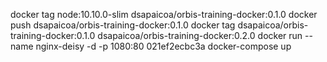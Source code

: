 docker tag node:10.10.0-slim dsapaicoa/orbis-training-docker:0.1.0
docker push dsapaicoa/orbis-training-docker:0.1.0
docker tag dsapaicoa/orbis-training-docker:0.1.0 dsapaicoa/orbis-training-docker:0.2.0 
docker run --name nginx-deisy -d -p 1080:80 021ef2ecbc3a
docker-compose up